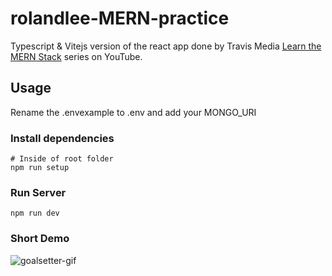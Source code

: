# rolandlee-MERN-practice

Typescript & Vitejs version of the react app done by Travis Media [Learn the MERN Stack](https://www.youtube.com/watch?v=-0exw-9YJBo) series on YouTube.

## Usage

Rename the .envexample to .env and add your MONGO_URI

### Install dependencies

```
# Inside of root folder
npm run setup
```

### Run Server

```
npm run dev
```

### Short Demo

![goalsetter-gif](https://user-images.githubusercontent.com/19438339/169764222-22a9ea43-6a42-4c7b-92e8-609deedcf849.gif)
